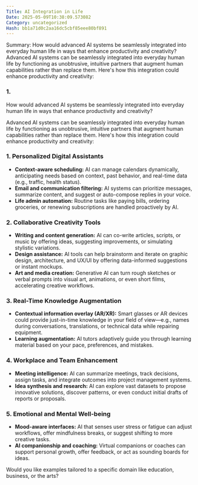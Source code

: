 ```yaml
---
Title: AI Integration in Life
Date: 2025-05-09T10:38:09.573082
Category: uncategorized
Hash: bb1a71d0c2aa16dc5cbf85eee80bf891
---
```

Summary: How would advanced AI systems be seamlessly integrated into everyday human life in ways that enhance productivity and creativity? Advanced AI systems can be seamlessly integrated into everyday human life by functioning as unobtrusive, intuitive partners that augment human capabilities rather than replace them. Here's how this integration could enhance productivity and creativity:

### 1.

How would advanced AI systems be seamlessly integrated into everyday human life in ways that enhance productivity and creativity?

Advanced AI systems can be seamlessly integrated into everyday human life by functioning as unobtrusive, intuitive partners that augment human capabilities rather than replace them. Here's how this integration could enhance productivity and creativity:

### 1. **Personalized Digital Assistants**
- **Context-aware scheduling:** AI can manage calendars dynamically, anticipating needs based on context, past behavior, and real-time data (e.g., traffic, health status).
- **Email and communication filtering:** AI systems can prioritize messages, summarize content, and suggest or auto-compose replies in your voice.
- **Life admin automation:** Routine tasks like paying bills, ordering groceries, or renewing subscriptions are handled proactively by AI.

### 2. **Collaborative Creativity Tools**
- **Writing and content generation:** AI can co-write articles, scripts, or music by offering ideas, suggesting improvements, or simulating stylistic variations.
- **Design assistance:** AI tools can help brainstorm and iterate on graphic design, architecture, and UX/UI by offering data-informed suggestions or instant mockups.
- **Art and media creation:** Generative AI can turn rough sketches or verbal prompts into visual art, animations, or even short films, accelerating creative workflows.

### 3. **Real-Time Knowledge Augmentation**
- **Contextual information overlay (AR/XR):** Smart glasses or AR devices could provide just-in-time knowledge in your field of view—e.g., names during conversations, translations, or technical data while repairing equipment.
- **Learning augmentation:** AI tutors adaptively guide you through learning material based on your pace, preferences, and mistakes.

### 4. **Workplace and Team Enhancement**
- **Meeting intelligence:** AI can summarize meetings, track decisions, assign tasks, and integrate outcomes into project management systems.
- **Idea synthesis and research:** AI can explore vast datasets to propose innovative solutions, discover patterns, or even conduct initial drafts of reports or proposals.

### 5. **Emotional and Mental Well-being**
- **Mood-aware interfaces:** AI that senses user stress or fatigue can adjust workflows, offer mindfulness breaks, or suggest shifting to more creative tasks.
- **AI companionship and coaching:** Virtual companions or coaches can support personal growth, offer feedback, or act as sounding boards for ideas.

Would you like examples tailored to a specific domain like education, business, or the arts?